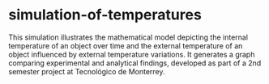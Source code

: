 # simulation-of-temperatures
This simulation illustrates the mathematical model depicting the internal temperature of an object over time and the external temperature of an object influenced by external temperature variations. It generates a graph comparing experimental and analytical findings, developed as part of a 2nd semester project at Tecnológico de Monterrey.
